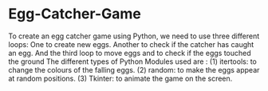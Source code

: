 # Egg-Catcher-Game
To create an egg catcher game using Python, we need to use three different loops:
One to create new eggs.
Another to check if the catcher has caught an egg.
And the third loop to move eggs and to check if the eggs touched the ground
The different types of Python Modules used are :
(1) itertools: to change the colours of the falling eggs.
(2) random: to make the eggs appear at random positions.
(3) Tkinter: to animate the game on the screen.
